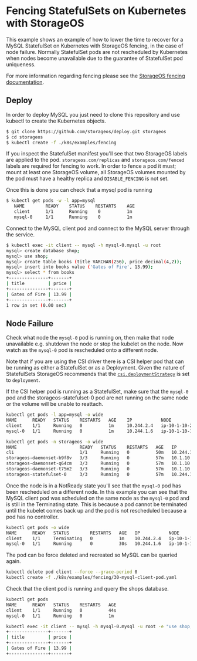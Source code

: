 # Fencing StatefulSets on Kubernetes with StorageOS

This example shows an example of how to lower the time to recover for a MySQL
StatefulSet on Kubernetes with StorageOS fencing, in the case of node failure.
Normally StatefulSet pods are not rescheduled by Kubernetes when nodes become
unavailable due to the guarantee of StatefulSet pod uniqueness.

For more information regarding fencing please see the [StorageOS fencing
documentation](https://docs.storageos.com/docs/concepts/fencing).

## Deploy

In order to deploy MySQL you just need to clone this repository and use
kubectl to create the Kubernetes objects.

```bash
$ git clone https://github.com/storageos/deploy.git storageos
$ cd storageos
$ kubectl create -f ./k8s/examples/fencing
```
If you inspect the StatefulSet manifest you'll see that two StorageOS labels
are applied to the pod. `storageos.com/replicas` and `storageos.com/fenced`
labels are required for fencing to work. In order to fence a pod it must; mount
at least one StorageOS volume, all StorageOS volumes mounted by the pod must
have a healthy replica and `DISABLE_FENCING` is not set.

Once this is done you can check that a mysql pod is running
```bash
$ kubectl get pods -w -l app=mysql
   NAME        READY    STATUS    RESTARTS    AGE
   client      1/1      Running    0          1m
   mysql-0     1/1      Running    0          1m
```

Connect to the MySQL client pod and connect to the MySQL server through the
service.
```bash
$ kubectl exec -it client -- mysql -h mysql-0.mysql -u root
mysql> create database shop;
mysql> use shop;
mysql> create table books (title VARCHAR(256), price decimal(4,2));
mysql> insert into books value ('Gates of Fire', 13.99);
mysql> select * from books
+---------------+-------+
| title         | price |
+---------------+-------+
| Gates of Fire | 13.99 |
+---------------+-------+
1 row in set (0.00 sec)
```

## Node Failure

Check what node the `mysql-0` pod is running on, then make that node
unavailable e.g. shutdown the node or stop the kubelet on the node. Now watch
as the `mysql-0` pod is rescheduled onto a different node.

Note that if you are using the CSI driver there is a CSI helper pod that can be
running as either a StatefulSet or as a Deployment. Given the nature of
StatefulSets StorageOS recommends that the
[`csi.deploymentStrategy`](https://docs.storageos.com/docs/reference/cluster-operator/configuration)
is set to `deployment`.

If the CSI helper pod is running as a StatefulSet, make sure that the `mysql-0`
pod and the storageos-statefulset-0 pod are not running on the same node or the
volume will be unable to reattach.

```bash
kubectl get pods -l app=mysql -o wide
NAME      READY   STATUS    RESTARTS   AGE    IP           NODE                           NOMINATED NODE   READINESS GATES
client    1/1     Running   0          1m     10.244.2.4   ip-10-1-10-235.storageos.net   <none>           <none>
mysql-0   1/1     Running   0          1m     10.244.1.6   ip-10-1-10-118.storageos.net   <none>           <none>

kubectl get pods -n storageos -o wide
NAME                        READY   STATUS    RESTARTS   AGE   IP          NODE                           NOMINATED NODE   READINESS GATES
cli                         1/1     Running   0          50m   10.244.1.4  ip-10-1-10-118.storageos.net   <none>           <none>
storageos-daemonset-b9f8v   3/3     Running   0          57m   10.1.10.112 ip-10-1-10-112.storageos.net   <none>           <none>
storageos-daemonset-q64cm   3/3     Running   0          57m   10.1.10.235 ip-10-1-10-235.storageos.net   <none>           <none>
storageos-daemonset-t75m2   3/3     Running   0          57m   10.1.10.118 ip-10-1-10-118.storageos.net   <none>           <none>
storageos-statefulset-0     3/3     Running   0          57m   10.244.1.3  ip-10-1-10-118.storageos.net   <none>           <none>
```

Once the node is in a NotReady state you'll see that the `mysql-0` pod has been
rescheduled on a different node. In this example you can see that the MySQL
client pod was scheduled on the same node as the `mysql-0` pod and is still in
the Terminating state. This is because a pod cannot be terminated until the
kubelet comes back up and the pod is not rescheduled because a pod has no
controller.

```bash
kubectl get pods -o wide
NAME      READY   STATUS        RESTARTS   AGE   IP           NODE                           NOMINATED NODE   READINESS GATES
client    1/1     Terminating   0          1m    10.244.2.4   ip-10-1-10-235.storageos.net   <none>           <none>
mysql-0   1/1     Running       0          30s   10.244.1.6   ip-10-1-10-118.storageos.net   <none>           <none>
```

The pod can be force deleted and recreated so MySQL can be queried again.
```bash
kubectl delete pod client --force --grace-period 0
kubectl create -f ./k8s/examples/fencing/30-mysql-client-pod.yaml
```

Check that the client pod is running and query the shops database.
```bash
kubectl get pods
NAME      READY   STATUS    RESTARTS   AGE
client    1/1     Running   0          44s
mysql-0   1/1     Running   0          1m

kubectl exec -it client -- mysql -h mysql-0.mysql -u root -e "use shop; select * from books;"
+---------------+-------+
| title         | price |
+---------------+-------+
| Gates of Fire | 13.99 |
+---------------+-------+
```
